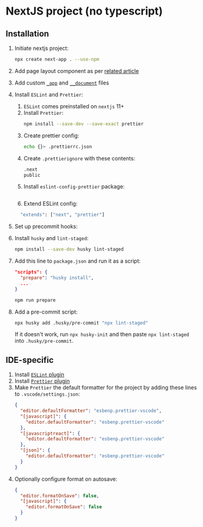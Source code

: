 # NextJS project (no typescript)

## Installation

1. Initiate nextjs project:
   ```sh
   npx create next-app . --use-npm
   ```
2. Add page layout component as per [related article](https://nextjs.org/docs/basic-features/layouts)
3. Add custom [`_app`](https://nextjs.org/docs/advanced-features/custom-app) and [`__document`](https://nextjs.org/docs/advanced-features/custom-document) files
4. Install `ESLint` and `Prettier`:

   1. `ESLint` comes preinstalled on `nextjs` 11+
   2. Install `Prettier`:
      ```sh
      npm install --save-dev --save-exact prettier
      ```
   3. Create prettier config:
      ```sh
      echo {}> .prettierrc.json
      ```
   4. Create `.prettierignore` with these contents:
      ```sh
      .next
      public
      ```
   5. Install `eslint-config-prettier` package:

   ```sh

   ```

   6. Extend ESLint config:

   ```sh
     "extends": ["next", "prettier"]
   ```

5. Set up precommit hooks:
6. Install `husky` and `lint-staged`:
   ```sh
   npm install --save-dev husky lint-staged
   ```
7. Add this line to `package.json` and run it as a script:
   ```json
   "scripts": {
     "prepare": "husky install",
     ...
   }
   ```
   ```sh
   npm run prepare
   ```
8. Add a pre-commit script:
   ```sh
   npx husky add .husky/pre-commit "npx lint-staged"
   ```
   If it doesn't work, run `npx husky-init` and then paste `npx lint-staged` into `.husky/pre-commit`.

## IDE-specific

1. Install [`ESLint` plugin](https://marketplace.visualstudio.com/items?itemName=dbaeumer.vscode-eslint)
2. Install [`Prettier` plugin](https://marketplace.visualstudio.com/items?itemName=esbenp.prettier-vscode)
3. Make `Prettier` the default formatter for the project by adding these lines to `.vscode/settings.json`:
   ```json
   {
     "editor.defaultFormatter": "esbenp.prettier-vscode",
     "[javascript]": {
       "editor.defaultFormatter": "esbenp.prettier-vscode"
     },
     "[javascriptreact]": {
       "editor.defaultFormatter": "esbenp.prettier-vscode"
     },
     "[json]": {
       "editor.defaultFormatter": "esbenp.prettier-vscode"
     }
   }
   ```
4. Optionally configure format on autosave:
   ```json
   {
     "editor.formatOnSave": false,
     "[javascript]": {
       "editor.formatOnSave": false
     }
   }
   ```
